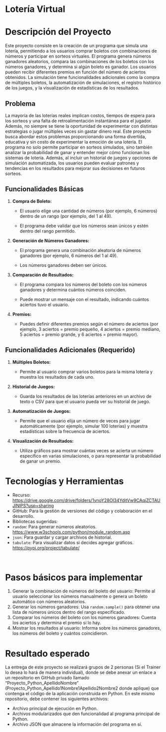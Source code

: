 # Lotería Virtual

# **Descripción del Proyecto**

Este proyecto consiste en la creación de un programa que simula una lotería, permitiendo a los usuarios comprar boletos con combinaciones de números y participar en sorteos virtuales. El programa genera números ganadores aleatorios, compara las combinaciones de los boletos con los números ganadores, y determina si algún boleto es ganador. Los usuarios pueden recibir diferentes premios en función del número de aciertos obtenidos. La simulación tiene funcionalidades adicionales como la compra de múltiples boletos, la automatización de simulaciones, el registro histórico de los juegos, y la visualización de estadísticas de los resultados.



## **Problema**

La mayoría de las loterías reales implican costos, tiempos de espera para los sorteos y una falta de retroalimentación instantánea para el jugador. Además, no siempre se tiene la oportunidad de experimentar con distintas estrategias o jugar múltiples veces sin gastar dinero real. Este proyecto busca abordar estos problemas proporcionando una forma divertida, educativa y sin costo de experimentar la emoción de una lotería. El programa no solo permite participar en sorteos simulados, sino también analizar la probabilidad de ganar y entender mejor cómo funcionan los sistemas de lotería. Además, al incluir un historial de juegos y opciones de simulación automatizada, los usuarios pueden evaluar patrones y tendencias en los resultados para mejorar sus decisiones en futuros sorteos.



## **Funcionalidades Básicas**

1. **Compra de Boleto:**

   - El usuario elige una cantidad de números (por ejemplo, 6 números) dentro de un rango (por ejemplo, del 1 al 49).

   - El programa debe validar que los números sean únicos y estén dentro del rango permitido.

2. **Generación de Números Ganadores:**

   - El programa genera una combinación aleatoria de números ganadores (por ejemplo, 6 números del 1 al 49).

   - Los números ganadores deben ser únicos.

3. **Comparación de Resultados:**

   - El programa compara los números del boleto con los números ganadores y determina cuántos números coinciden.

   - Puede mostrar un mensaje con el resultado, indicando cuántos aciertos tuvo el usuario.

4. **Premios:**
   - Puedes definir diferentes premios según el número de aciertos (por ejemplo, 3 aciertos = premio pequeño, 4 aciertos = premio mediano, 5 aciertos = premio grande, y 6 aciertos = premio mayor).

## **Funcionalidades Adicionales (Requerido)**

1. **Múltiples Boletos:**
   - Permite al usuario comprar varios boletos para la misma lotería y muestra los resultados de cada uno.

2. **Historial de Juegos:**
   - Guarda los resultados de las loterías anteriores en un archivo de texto o CSV para que el usuario pueda ver su historial de juego.

3. **Automatización de Juegos:**
   - Permite que el usuario elija un número de veces para jugar automáticamente (por ejemplo, simular 100 loterías) y muestra estadísticas sobre la frecuencia de aciertos.

4. **Visualización de Resultados:**
   - Utiliza gráficos para mostrar cuántas veces se acierta un número específico en varias simulaciones, o para representar la probabilidad de ganar un premio.



# Tecnologías y Herramientas

- Recurso: https://drive.google.com/drive/folders/1ynoY28Ol34YditVw9CAqjZCTAUJlNlPS?usp=sharing
- GitHub: Para la gestión de versiones del código y colaboración en el desarrollo.
- Bibliotecas sugeridas:
- `random`: Para generar números aleatorios. https://www.w3schools.com/python/module_random.asp
- `json`: Para guardar y cargar archivos de historial.
- `tabulate`: Para visualizar datos si decides agregar gráficos. https://pypi.org/project/tabulate/

﻿﻿

# Pasos básicos para implementar

1. Generar la combinación de números del boleto del usuario: Permite al usuario seleccionar los números manualmente o genera un boleto automático con números aleatorios.
2. Generar los números ganadores: Usa `random.sample()` para obtener una lista de números únicos dentro del rango especificado.
3. Comparar los números del boleto con los números ganadores: Cuenta los aciertos y determina el premio si lo hay.
4. Mostrar los resultados al usuario: Informa sobre los números ganadores, los números del boleto y cuántos coincidieron.

# Resultado esperado

La entrega de este proyecto se realizará grupos de 2 personas (Si el Trainer lo desea lo hará de manera individual), donde se debe anexar un enlace a un repositorio en GitHub privado llamado “Proyecto_Python_ApellidoNombre” (Proyecto_Python_Apellido1Nombre1Apellido2Nombre2 donde aplique) que contenga el código de la aplicación construida en Python. En este mismo repositorio, debe contener los siguientes archivos:

- Archivo principal de ejecución en Python.
- Archivos modularizados que den funcionalidad al programa principal de Python.
- Archivo JSON que almacene la información del programa en sí. 